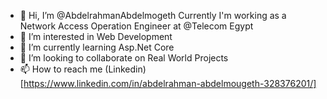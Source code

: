 - 👋 Hi, I’m @AbdelrahmanAbdelmogeth Currently I'm working as a Network Access Operation Engineer at @Telecom Egypt
- 👀 I’m interested in Web Development
- 🌱 I’m currently learning Asp.Net Core 
- 💞️ I’m looking to collaborate on Real World Projects
- 📫 How to reach me (Linkedin)[https://www.linkedin.com/in/abdelrahman-abdelmougeth-328376201/]

<!---
AbdelrahmanAbdelmogeth/AbdelrahmanAbdelmogeth is a ✨ special ✨ repository because its `README.md` (this file) appears on your GitHub profile.
You can click the Preview link to take a look at your changes.
--->
